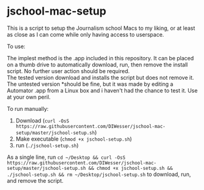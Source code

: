 # jschool-mac-setup

This is a script to setup the Journalism school Macs to my liking, or at least as close as I can come while only having access to userspace.  

To use:  

The implest method is the .app included in this repository. It can be placed on a thumb drive to automatically download, run, then remove the install script. No further user action should be required.  
The tested version download and installs the script but does not remove it. The untested version *should be fine, but it was made by editing a Automator .app from a Linux box and i haven't had the chance to test it. Use at your own peril.

To run manually:    

1. Download (`curl -OsS https://raw.githubusercontent.com/DIWesser/jschool-mac-setup/master/jschool-setup.sh`)
2. Make executable (`chmod +x jschool-setup.sh`)
3. run (`./jschool-setup.sh`)

As a single line, run `cd ~/Desktop && curl -OsS https://raw.githubusercontent.com/DIWesser/jschool-mac-setup/master/jschool-setup.sh && chmod +x jschool-setup.sh && ./jschool-setup.sh && rm ~/Desktop/jschool-setup.sh` to download, run, and remove the script.  

